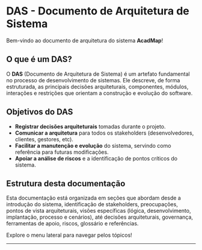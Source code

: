 # DAS - Documento de Arquitetura de Sistema

Bem-vindo ao documento de arquitetura do sistema **AcadMap**!

## O que é um DAS?

O **DAS** (Documento de Arquitetura de Sistema) é um artefato fundamental no processo de desenvolvimento de sistemas. Ele descreve, de forma estruturada, as principais decisões arquiteturais, componentes, módulos, interações e restrições que orientam a construção e evolução do software.

## Objetivos do DAS

- **Registrar decisões arquiteturais** tomadas durante o projeto.
- **Comunicar a arquitetura** para todos os stakeholders (desenvolvedores, clientes, gestores, etc).
- **Facilitar a manutenção e evolução** do sistema, servindo como referência para futuras modificações.
- **Apoiar a análise de riscos** e a identificação de pontos críticos do sistema.

## Estrutura desta documentação

Esta documentação está organizada em seções que abordam desde a introdução do sistema, identificação de stakeholders, preocupações, pontos de vista arquiteturais, visões específicas (lógica, desenvolvimento, implantação, processo e cenários), até decisões arquiteturais, governança, ferramentas de apoio, riscos, glossário e referências.

Explore o menu lateral para navegar pelos tópicos!

---